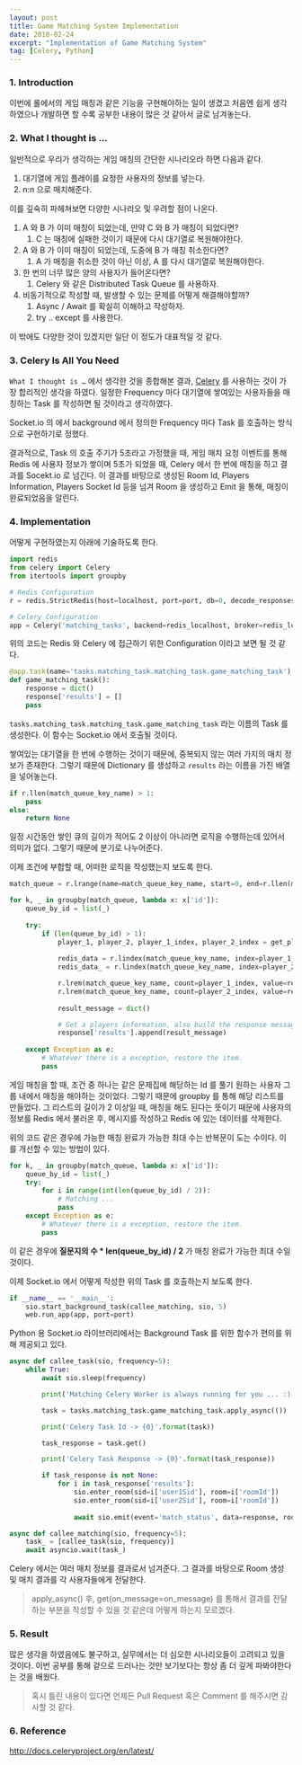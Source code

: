 ```yaml
---
layout: post
title: Game Matching System Implementation
date: 2018-02-24
excerpt: "Implementation of Game Matching System"
tag: [Celery, Python]
---
```


### 1. Introduction

이번에 롤에서의 게임 매칭과 같은 기능을 구현해야하는 일이 생겼고 처음엔 쉽게 생각하였으나 개발하면 할 수록 공부한 내용이 많은 것 같아서 글로 남겨놓는다. 

### 2. What I thought is ...

일반적으로 우리가 생각하는 게임 매칭의 간단한 시나리오라 하면 다음과 같다.

1. 대기열에 게임 플레이를 요청한 사용자의 정보를 넣는다.
2. n:n 으로 매치해준다.

이를 깊숙히 파헤쳐보면 다양한 시나리오 및 우려할 점이 나온다.

1. A 와 B 가 이미 매칭이 되었는데, 만약 C 와 B 가 매칭이 되었다면?
   1. C 는 매칭에 실패한 것이기 때문에 다시 대기열로 복원해야한다.
2. A 와 B 가 이미 매칭이 되었는데, 도중에 B 가 매칭 취소한다면?
   1. A 가 매칭을 취소한 것이 아닌 이상, A 를 다시 대기열로 복원해야한다.
3. 한 번의 너무 많은 양의 사용자가 들어온다면?
   1. Celery 와 같은 Distributed Task Queue 를 사용하자.
4. 비동기적으로 작성할 때, 발생할 수 있는 문제를 어떻게 해결해야할까?
   1. Async / Await 를 확실히 이해하고 작성하자.
   2. try .. except 를 사용한다.

이 밖에도 다양한 것이 있겠지만 일단 이 정도가 대표적일 것 같다.

### 3. Celery Is All You Need

`What I thought is …` 에서 생각한 것을 종합해본 결과, [Celery](http://www.celeryproject.org/) 를 사용하는 것이 가장 합리적인 생각을 하였다. 일정한 Frequency 마다 대기열에 쌓여있는 사용자들을 매칭하는 Task 를 작성하면 될 것이라고 생각하였다.

Socket.io 의 에서 background 에서 정의한 Frequency 마다 Task 를 호출하는 방식으로 구현하기로 정했다.

결과적으로, Task 의 호출 주기가 5초라고 가정했을 때, 게임 매치 요청 이벤트를 통해 Redis 에 사용자 정보가 쌓이며 5초가 되었을 때, Celery 에서 한 번에 매칭을 하고 결과를 Socekt.io 로 넘긴다. 이 결과를 바탕으로 생성된 Room Id, Players Information, Players Socket Id 등을 넘겨 Room 을 생성하고 Emit 을 통해, 매칭이 완료되었음을 알린다.

### 4. Implementation

어떻게 구현하였는지 아래에 기술하도록 한다.

```Python
import redis
from celery import Celery
from itertools import groupby

# Redis Configuration
r = redis.StrictRedis(host=localhost, port=port, db=0, decode_responses=True)

# Celery Configuration
app = Celery('matching_tasks', backend=redis_localhost, broker=redis_localhost)
```

위의 코드는 Redis 와 Celery 에 접근하기 위한 Configuration 이라고 보면 될 것 같다.

```Python
@app.task(name='tasks.matching_task.matching_task.game_matching_task')
def game_matching_task():
    response = dict()
    response['results'] = []
	pass		
```

`tasks.matching_task.matching_task.game_matching_task` 라는 이름의 Task 를 생성한다. 이 함수는 Socket.io 에서 호출될 것이다.

쌓여있는 대기열을 한 번에 수행하는 것이기 때문에, 중복되지 않는 여러 가지의 매치 정보가 존재한다. 그렇기 때문에 Dictionary 를 생성하고 `results` 라는 이름을 가진 배열을 넣어놓는다.

```python
if r.llen(match_queue_key_name) > 1:
	pass
else:
	return None
```

일정 시간동안 쌓인 큐의 길이가 적어도 2 이상이 아니라면 로직을 수행하는데 있어서 의미가 없다. 그렇기 때문에 분기로 나누어준다.

이제 조건에 부합할 때, 어떠한 로직을 작성했는지 보도록 한다.

```python
match_queue = r.lrange(name=match_queue_key_name, start=0, end=r.llen(match_queue_key_name))

for k, _ in groupby(match_queue, lambda x: x['id']):
	queue_by_id = list(_)
    
    try:
        if (len(queue_by_id) > 1):
            player_1, player_2, player_1_index, player_2_index = get_players(queue_by_id)
            
            redis_data = r.lindex(match_queue_key_name, index=player_1_index)
            redis_data_ = r.lindex(match_queue_key_name, index=player_2_index)

            r.lrem(match_queue_key_name, count=player_1_index, value=redis_data)
            r.lrem(match_queue_key_name, count=player_2_index, value=redis_data_)
            
            result_message = dict()

            # Get a players information, also build the response message
            response['results'].append(result_message)
            
    except Exception as e:
        # Whatever there is a exception, restore the item.
        pass
```

게임 매칭을 할 때, 조건 중 하나는 같은 문제집에 해당하는 Id 를 풀기 원하는 사용자 그룹 내에서 매칭을 해야하는 것이었다. 그렇기 때문에 groupby 를 통해 해당 리스트를 만들었다. 그 리스트의 길이가 2 이상일 때, 매칭을 해도 된다는 뜻이기 때문에 사용자의 정보를 Redis 에서 불러온 후, 메시지를 작성하고 Redis 에 있는 데이터를 삭제한다.

위의 코드 같은 경우에 가능한 매칭 완료가 가능한 최대 수는 반복문이 도는 수이다. 이를 개선할 수 있는 방법이 있다.

```python
for k, _ in groupby(match_queue, lambda x: x['id']):
	queue_by_id = list(_)
    try:
        for i in range(int(len(queue_by_id) / 2)):
            # Matching ...
            pass
    except Exception as e:
        # Whatever there is a exception, restore the item.
        pass
```

이 같은 경우에 **질문지의 수 * len(queue_by_id) / 2** 가 매칭 완료가 가능한 최대 수일 것이다.

이제 Socket.io 에서 어떻게 작성한 위의 Task 를 호출하는지 보도록 한다.

```python
if __name__ == '__main__':
    sio.start_background_task(callee_matching, sio, 5)
    web.run_app(app, port=port)
```

Python 용 Socket.io 라이브러리에서는 Background Task 를 위한 함수가 편의를 위해 제공되고 있다.



```Python
async def callee_task(sio, frequency=5):
    while True:
        await sio.sleep(frequency)

        print('Matching Celery Worker is always running for you ... :)')

        task = tasks.matching_task.game_matching_task.apply_async(())

        print('Celery Task Id -> {0}'.format(task))

        task_response = task.get()

        print('Celery Task Response -> {0}'.format(task_response))

        if task_response is not None:
            for i in task_response['results']:
                sio.enter_room(sid=i['user1Sid'], room=i['roomId'])
                sio.enter_room(sid=i['user2Sid'], room=i['roomId'])
                
                await sio.emit(event='match_status', data=response, room=i['roomId'])

async def callee_matching(sio, frequency=5):
    task_ = [callee_task(sio, frequency)]
    await asyncio.wait(task_)
```



Celery 에서는 여러 매치 정보를 결과로서 넘겨준다. 그 결과를 바탕으로 Room 생성 및 매치 결과를 각 사용자들에게 전달한다. 

> apply_async() 후, get(on_message=on_message) 를 통해서 결과를 전달하는 부분을 작성할 수 있을 것 같은데 어떻게 하는지 모르겠다.

### 5. Result

많은 생각을 하였음에도 불구하고, 실무에서는 더 심오한 시나리오들이 고려되고 있을 것이다. 이번 공부를 통해 겉으로 드러나는 것만 보기보다는 항상 좀 더 깊게 파봐야한다는 것을 배웠다.

> 혹시 틀린 내용이 있다면 언제든 Pull Request 혹은 Comment 를 해주시면 감사할 것 같다.

### 6. Reference 

http://docs.celeryproject.org/en/latest/